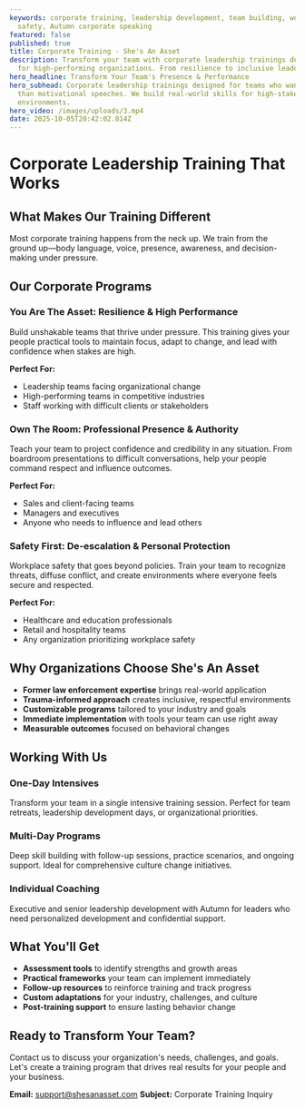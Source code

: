 ```yaml
---
keywords: corporate training, leadership development, team building, workplace
  safety, Autumn corporate speaking
featured: false
published: true
title: Corporate Training - She's An Asset
description: Transform your team with corporate leadership trainings designed
  for high-performing organizations. From resilience to inclusive leadership.
hero_headline: Transform Your Team's Presence & Performance
hero_subhead: Corporate leadership trainings designed for teams who want more
  than motivational speeches. We build real-world skills for high-stakes
  environments.
hero_video: /images/uploads/3.mp4
date: 2025-10-05T20:42:02.814Z
---
```


# Corporate Leadership Training That Works

## What Makes Our Training Different

Most corporate training happens from the neck up. We train from the ground up—body language, voice, presence, awareness, and decision-making under pressure.

## Our Corporate Programs

### You Are The Asset: Resilience & High Performance
Build unshakable teams that thrive under pressure. This training gives your people practical tools to maintain focus, adapt to change, and lead with confidence when stakes are high.

**Perfect For:**
- Leadership teams facing organizational change
- High-performing teams in competitive industries
- Staff working with difficult clients or stakeholders

### Own The Room: Professional Presence & Authority
Teach your team to project confidence and credibility in any situation. From boardroom presentations to difficult conversations, help your people command respect and influence outcomes.

**Perfect For:**
- Sales and client-facing teams
- Managers and executives
- Anyone who needs to influence and lead others

### Safety First: De-escalation & Personal Protection
Workplace safety that goes beyond policies. Train your team to recognize threats, diffuse conflict, and create environments where everyone feels secure and respected.

**Perfect For:**
- Healthcare and education professionals
- Retail and hospitality teams
- Any organization prioritizing workplace safety

## Why Organizations Choose She's An Asset

- **Former law enforcement expertise** brings real-world application
- **Trauma-informed approach** creates inclusive, respectful environments
- **Customizable programs** tailored to your industry and goals
- **Immediate implementation** with tools your team can use right away
- **Measurable outcomes** focused on behavioral changes

## Working With Us

### One-Day Intensives
Transform your team in a single intensive training session. Perfect for team retreats, leadership development days, or organizational priorities.

### Multi-Day Programs
Deep skill building with follow-up sessions, practice scenarios, and ongoing support. Ideal for comprehensive culture change initiatives.

### Individual Coaching
Executive and senior leadership development with Autumn for leaders who need personalized development and confidential support.

## What You'll Get

- **Assessment tools** to identify strengths and growth areas
- **Practical frameworks** your team can implement immediately
- **Follow-up resources** to reinforce training and track progress
- **Custom adaptations** for your industry, challenges, and culture
- **Post-training support** to ensure lasting behavior change

## Ready to Transform Your Team?

Contact us to discuss your organization's needs, challenges, and goals. Let's create a training program that drives real results for your people and your business.

**Email:** support@shesanasset.com
**Subject:** Corporate Training Inquiry

